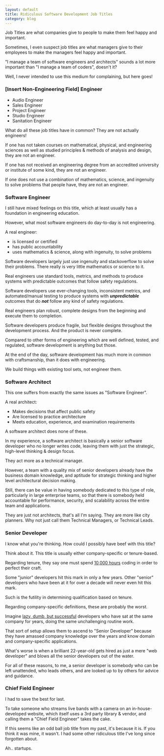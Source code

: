 ```yaml
---
layout: default
title: Ridiculous Software Development Job Titles
category: blog
---
```


Job Titles are what companies give to people to make them feel happy and important.

Sometimes, I even suspect job titles are what managers give to their employees to make the managers feel happy and important. 

"I manage a team of software engineers and architects" sounds a lot more important than "I manage a team of coders", doesn't it?

Well, I never intended to use this medium for complaining, but here goes!

### [Insert Non-Engineering Field] Engineer

* Audio Engineer
* Sales Engineer
* Project Engineer
* Studio Engineer
* Sanitation Engineer

What do all these job titles have in common? They are not actually engineers!

If one has not taken courses on mathematical, physical, and engineering sciences as well as studied principles & methods of analysis and design, they are not an engineer.

If one has not received an engineering degree from an accredited university or institute of some kind, they are not an engineer.

If one does not use a combination of mathematics, science, and ingenuity to solve problems that people have, they are not an engineer.

### Software Engineer

I still have mixed feelings on this title, which at least usually has a foundation in engineering education.

However, what most software engineers do day-to-day is not engineering.

A real engineer:

* is licensed or certified
* has public accountability
* uses mathematics & science, along with ingenuity, to solve problems

Software developers largely just use ingenuity and stackoverflow to solve their problems. There really is very little mathematics or science to it.

Real engineers use standard tools, metrics, and methods to produce systems with predictable outcomes that follow safety regulations.

Software developers use ever-changing tools, inconsistent metrics, and automated/manual testing to produce systems with ***unpredictable*** outcomes that do ***not*** follow any kind of safety regulations.

Real engineers plan robust, complete designs from the beginning and execute them to completion.

Software developers produce fragile, but flexible designs throughout the development process. And the product is never complete.

Compared to other forms of engineering which are well defined, tested, and regulated, software development is anything but those.

At the end of the day, software development has much more in common with craftsmanship, than it does with engineering. 

We build things with existing tool sets, not engineer them.

### Software Architect

This one suffers from exactly the same issues as "Software Engineer".

A real architect:

* Makes decisions that affect public safety
* Are licensed to practice architecture
* Meets education, experience, and examination requirements

A software architect does none of these.

In my experience, a software architect is basically a senior software developer who no longer writes code, leaving them with just the strategic, high-level thinking & design focus.

They act more as a technical manager. 

However, a team with a quality mix of senior developers already have the business domain knowledge, and aptitude for strategic thinking and higher level architectural decision making.

Still, there can be value in having somebody dedicated to this type of role, particularly in large enterprise teams, so that there is somebody held accountable for performance, security, and scalability across the entire team and applications.

They are just not architects, that's all I'm saying. They are more like city planners. Why not just call them Technical Managers, or Technical Leads.

### Senior Developer

I know what you're thinking. How could I possibly have beef with this title?

Think about it. This title is usually either company-specific or tenure-based.

Regarding tenure, they say one must spend [10,000 hours](http://www.wisdomgroup.com/blog/10000-hours-of-practice/) coding in order to perfect their craft. 

Some "junior" developers hit this mark in only a few years. Other "senior" developers who have been at it for over a decade will never even hit this mark.

Such is the futility in determining qualification based on tenure.

Regarding company-specific definitions, these are probably the worst. 

Imagine [lazy, dumb, but successful](http://blog.codinghorror.com/how-to-be-lazy-dumb-and-successful/) developers who have sat at the same company for years, doing the same unchallenging routine work.

That sort of setup allows them to ascend to "Senior Developer" because they have amassed company knowledge over the years and know domain and company-specific applications.

What's worse is when a brilliant 22-year-old gets hired as just a mere "web developer" and blows all the senior developers out of the water.

For all of these reasons, to me, a senior developer is somebody who can be left unattended, who leads others, and are looked up to by others for advice and guidance.

### Chief Field Engineer

I had to save the best for last.

To take someone who streams live bands with a camera on an in-house-developed website, which itself uses a 3rd party library & vendor, and calling them a "Chief Field Engineer" takes the cake.

If this seems like an odd ball job title from my past, it's because it is. If you think it was mine, it wasn't. I had some other ridiculous title I've long since forgotten about.

Ah.. startups.
